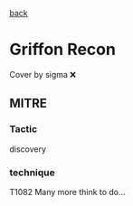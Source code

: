 [back](../index.md)
# Griffon Recon
Cover by sigma :x: 
## MITRE
### Tactic
discovery
### technique
T1082
Many more think to do...